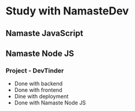 # Study with NamasteDev

## Namaste JavaScript

## Namaste Node JS

### Project - DevTinder

- Done with backend
- Done with frontend
- Dine with deployment
- Done with Namaste Node JS
